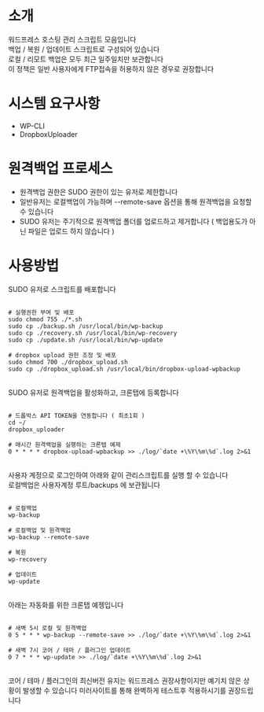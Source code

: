 # 소개
워드프레스 호스팅 관리 스크립트 모음입니다<br /> 
백업 / 복원 / 업데이트 스크립트로 구성되어 있습니다<br /> 
로컬 / 리모트 백업은 모두 최근 일주일치만 보관합니다<br />
이 정책은 일반 사용자에게 FTP접속을 허용하지 않은 경우로 권장합니다 

# 시스템 요구사항 
- WP-CLI
- DropboxUploader 

# 원격백업 프로세스
- 원격백업 권한은 SUDO 권한이 있는 유저로 제한합니다 
- 일반유저는 로컬백업이 가능하며 --remote-save 옵션을 통해 원격백업을 요청할 수 있습니다 
- SUDO 유저는 주기적으로 원격백업 폴더를 업로드하고 제거합니다 ( 백업용도가 아닌 파일은 업로드 하지 않습니다 )  

# 사용방법

SUDO 유저로 스크립트를 배포합니다 
<pre>
<code>
# 실행권한 부여 및 배포 
sudo chmod 755 ./*.sh
sudo cp ./backup.sh /usr/local/bin/wp-backup
sudo cp ./recovery.sh /usr/local/bin/wp-recovery
sudo cp ./update.sh /usr/local/bin/wp-update

# dropbox upload 권한 조정 및 배포 
sudo chmod 700 ./dropbox_upload.sh
sudo cp ./dropbox_upload.sh /usr/local/bin/dropbox-upload-wpbackup
</code>
</pre>

SUDO 유저로 원격백업을 활성화하고, 크론탭에 등록합니다 
<pre>
<code>
# 드롭박스 API TOKEN을 연동합니다 ( 최초1회 ) 
cd ~/
dropbox_uploader

# 매시간 원격백업을 실행하는 크론탭 예제
0 * * * * dropbox-upload-wpbackup >> ./log/`date +\%Y\%m\%d`.log 2>&1
</code>
</pre>

사용자 계정으로 로그인하여 아래와 같이 관리스크립트를 실행 할 수 있습니다<br />
로컬백업은  사용자계정 루트/backups 에 보관됩니다 

<pre>
<code>
# 로컬백업
wp-backup

# 로컬백업 및 원격백업 
wp-backup --remote-save

# 복원
wp-recovery

# 업데이트
wp-update
</code>
</pre>

아래는 자동화를 위한 크론탭 예젱입니다 
<pre>
<code>
# 새벽 5시 로컬 및 원격백업
0 5 * * * wp-backup --remote-save >> ./log/`date +\%Y\%m\%d`.log 2>&1

# 새벽 7시 코어 / 테마 / 플러그인 업데이트
0 7 * * * wp-update >> ./log/`date +\%Y\%m\%d`.log 2>&1
</code>
</pre>
코어 / 테마 / 플러그인의 최신버전 유지는 워드프레스 권장사항이지만 예기치 않은 상황이 발생할 수 있습니다 미러사이트를 통해 완벽하게 테스트후 적용하시기를 권장드립니다 


